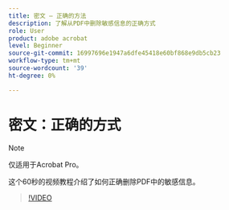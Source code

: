 ```yaml
---
title: 密文 — 正确的方法
description: 了解从PDF中删除敏感信息的正确方式
role: User
product: adobe acrobat
level: Beginner
source-git-commit: 16997696e1947a6dfe45418e60bf868e9db5cb23
workflow-type: tm+mt
source-wordcount: '39'
ht-degree: 0%

---
```


# 密文：正确的方式

>[!NOTE]
>
>仅适用于Acrobat Pro。

这个60秒的视频教程介绍了如何正确删除PDF中的敏感信息。

>[!VIDEO](https://video.tv.adobe.com/v/3411377?quality=12&learn=on&hidetitle=true)
